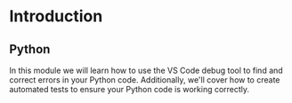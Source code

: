# Introduction 

## Python

In this module we will learn how to use the VS Code debug tool to find and correct errors in your Python code. Additionally, we'll cover how to create automated tests to ensure your Python code is working correctly.